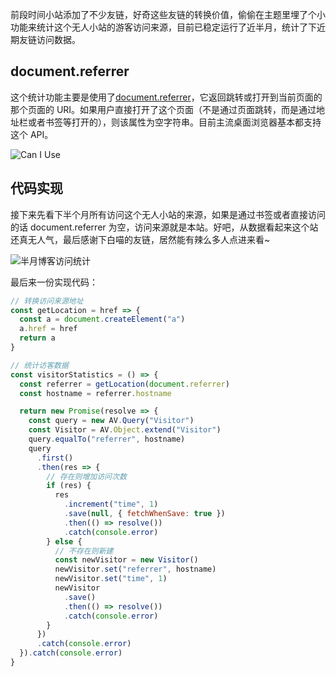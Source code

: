 前段时间小站添加了不少友链，好奇这些友链的转换价值，偷偷在主题里埋了个小功能来统计这个无人小站的游客访问来源，目前已稳定运行了近半月，统计了下近期友链访问数据。

## document.referrer

这个统计功能主要是使用了[document.referrer](https://developer.mozilla.org/zh-CN/docs/Web/API/Document/referrer)，它返回跳转或打开到当前页面的那个页面的 URI。如果用户直接打开了这个页面（不是通过页面跳转，而是通过地址栏或者书签等打开的），则该属性为空字符串。目前主流桌面浏览器基本都支持这个 API。

![Can I Use](https://chanshiyu.com/poi/2019/Can_I_Use.png#full)

## 代码实现

接下来先看下半个月所有访问这个无人小站的来源，如果是通过书签或者直接访问的话 document.referrer 为空，访问来源就是本站。好吧，从数据看起来这个站还真无人气，最后感谢下白喵的友链，居然能有辣么多人点进来看~

![半月博客访问统计](https://chanshiyu.com/poi/2019/半月访问统计.png#full)

最后来一份实现代码：

```javascript
// 转换访问来源地址
const getLocation = href => {
  const a = document.createElement("a")
  a.href = href
  return a
}

// 统计访客数据
const visitorStatistics = () => {
  const referrer = getLocation(document.referrer)
  const hostname = referrer.hostname

  return new Promise(resolve => {
    const query = new AV.Query("Visitor")
    const Visitor = AV.Object.extend("Visitor")
    query.equalTo("referrer", hostname)
    query
      .first()
      .then(res => {
        // 存在则增加访问次数
        if (res) {
          res
            .increment("time", 1)
            .save(null, { fetchWhenSave: true })
            .then(() => resolve())
            .catch(console.error)
        } else {
          // 不存在则新建
          const newVisitor = new Visitor()
          newVisitor.set("referrer", hostname)
          newVisitor.set("time", 1)
          newVisitor
            .save()
            .then(() => resolve())
            .catch(console.error)
        }
      })
      .catch(console.error)
  }).catch(console.error)
}
```
